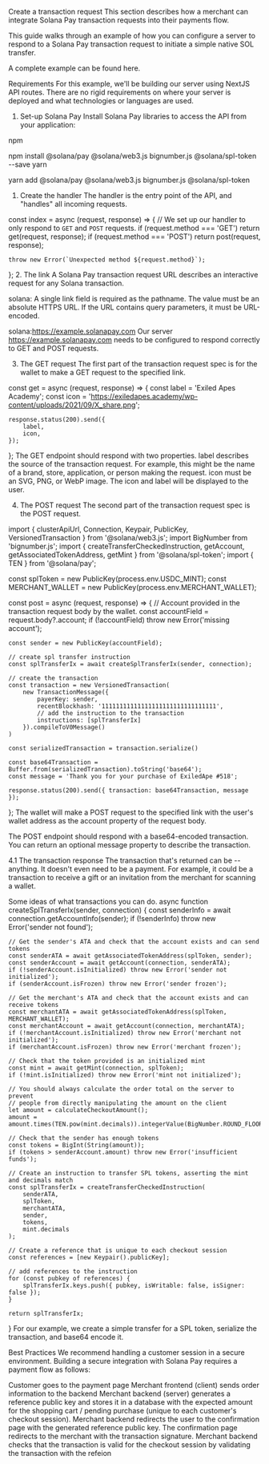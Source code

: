 Create a transaction request
This section describes how a merchant can integrate Solana Pay transaction requests into their payments flow.

This guide walks through an example of how you can configure a server to respond to a Solana Pay transaction request to initiate a simple native SOL transfer.

A complete example can be found here.

Requirements
For this example, we'll be building our server using NextJS API routes. There are no rigid requirements on where your server is deployed and what technologies or languages are used.

1. Set-up Solana Pay
Install Solana Pay libraries to access the API from your application:

npm

npm install @solana/pay @solana/web3.js bignumber.js @solana/spl-token --save
yarn

yarn add @solana/pay @solana/web3.js bignumber.js @solana/spl-token
1. Create the handler
The handler is the entry point of the API, and "handles" all incoming requests.

const index = async (request, response) => {
    // We set up our handler to only respond to `GET` and `POST` requests.
    if (request.method === 'GET') return get(request, response);
    if (request.method === 'POST') return post(request, response);

    throw new Error(`Unexpected method ${request.method}`);
};
2. The link
A Solana Pay transaction request URL describes an interactive request for any Solana transaction.

solana:<link>
A single link field is required as the pathname. The value must be an absolute HTTPS URL. If the URL contains query parameters, it must be URL-encoded.

solana:https://example.solanapay.com
Our server https://example.solanapay.com needs to be configured to respond correctly to GET and POST requests.

3. The GET request
The first part of the transaction request spec is for the wallet to make a GET request to the specified link.

const get = async (request, response) => {
    const label = 'Exiled Apes Academy';
    const icon = 'https://exiledapes.academy/wp-content/uploads/2021/09/X_share.png';

    response.status(200).send({
        label,
        icon,
    });
};
The GET endpoint should respond with two properties. label describes the source of the transaction request. For example, this might be the name of a brand, store, application, or person making the request. icon must be an SVG, PNG, or WebP image. The icon and label will be displayed to the user.

4. The POST request
The second part of the transaction request spec is the POST request.

import { clusterApiUrl, Connection, Keypair, PublicKey, VersionedTransaction } from '@solana/web3.js';
import BigNumber from 'bignumber.js';
import { createTransferCheckedInstruction, getAccount, getAssociatedTokenAddress, getMint } from '@solana/spl-token';
import { TEN } from '@solana/pay';

const splToken = new PublicKey(process.env.USDC_MINT);
const MERCHANT_WALLET = new PublicKey(process.env.MERCHANT_WALLET);

const post = async (request, response) => {
    // Account provided in the transaction request body by the wallet.
    const accountField = request.body?.account;
    if (!accountField) throw new Error('missing account');

    const sender = new PublicKey(accountField);

    // create spl transfer instruction
    const splTransferIx = await createSplTransferIx(sender, connection);

    // create the transaction
    const transaction = new VersionedTransaction(
        new TransactionMessage({
            payerKey: sender,
            recentBlockhash: '11111111111111111111111111111111',
            // add the instruction to the transaction
            instructions: [splTransferIx]
        }).compileToV0Message()
    )

    const serializedTransaction = transaction.serialize()

    const base64Transaction = Buffer.from(serializedTransaction).toString('base64');
    const message = 'Thank you for your purchase of ExiledApe #518';

    response.status(200).send({ transaction: base64Transaction, message });
};
The wallet will make a POST request to the specified link with the user's wallet address as the account property of the request body.

The POST endpoint should respond with a base64-encoded transaction. You can return an optional message property to describe the transaction.

4.1 The transaction response
The transaction that's returned can be -- anything. It doesn't even need to be a payment. For example, it could be a transaction to receive a gift or an invitation from the merchant for scanning a wallet.

Some ideas of what transactions you can do.
async function createSplTransferIx(sender, connection) {
    const senderInfo = await connection.getAccountInfo(sender);
    if (!senderInfo) throw new Error('sender not found');

    // Get the sender's ATA and check that the account exists and can send tokens
    const senderATA = await getAssociatedTokenAddress(splToken, sender);
    const senderAccount = await getAccount(connection, senderATA);
    if (!senderAccount.isInitialized) throw new Error('sender not initialized');
    if (senderAccount.isFrozen) throw new Error('sender frozen');

    // Get the merchant's ATA and check that the account exists and can receive tokens
    const merchantATA = await getAssociatedTokenAddress(splToken, MERCHANT_WALLET);
    const merchantAccount = await getAccount(connection, merchantATA);
    if (!merchantAccount.isInitialized) throw new Error('merchant not initialized');
    if (merchantAccount.isFrozen) throw new Error('merchant frozen');

    // Check that the token provided is an initialized mint
    const mint = await getMint(connection, splToken);
    if (!mint.isInitialized) throw new Error('mint not initialized');

    // You should always calculate the order total on the server to prevent
    // people from directly manipulating the amount on the client
    let amount = calculateCheckoutAmount();
    amount = amount.times(TEN.pow(mint.decimals)).integerValue(BigNumber.ROUND_FLOOR);

    // Check that the sender has enough tokens
    const tokens = BigInt(String(amount));
    if (tokens > senderAccount.amount) throw new Error('insufficient funds');

    // Create an instruction to transfer SPL tokens, asserting the mint and decimals match
    const splTransferIx = createTransferCheckedInstruction(
        senderATA,
        splToken,
        merchantATA,
        sender,
        tokens,
        mint.decimals
    );

    // Create a reference that is unique to each checkout session
    const references = [new Keypair().publicKey];

    // add references to the instruction
    for (const pubkey of references) {
        splTransferIx.keys.push({ pubkey, isWritable: false, isSigner: false });
    }

    return splTransferIx;
}
For our example, we create a simple transfer for a SPL token, serialize the transaction, and base64 encode it.

Best Practices
We recommend handling a customer session in a secure environment. Building a secure integration with Solana Pay requires a payment flow as follows:



Customer goes to the payment page
Merchant frontend (client) sends order information to the backend
Merchant backend (server) generates a reference public key and stores it in a database with the expected amount for the shopping cart / pending purchase (unique to each customer's checkout session).
Merchant backend redirects the user to the confirmation page with the generated reference public key.
The confirmation page redirects to the merchant with the transaction signature.
Merchant backend checks that the transaction is valid for the checkout session by validating the transaction with the refeion 